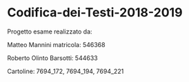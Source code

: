 # Codifica-dei-Testi-2018-2019
Progetto esame realizzato da:

Matteo Mannini matricola: 546368

Roberto Olinto Barsotti: 544633

Cartoline: 7694_172, 7694_194, 7694_221

